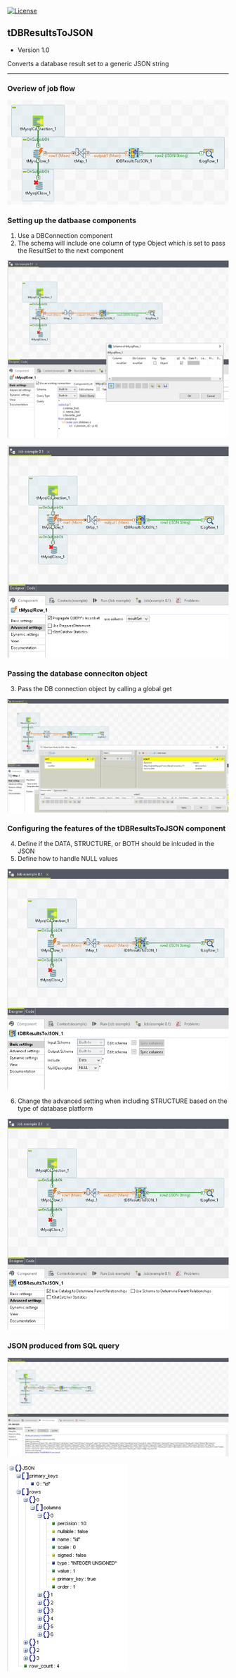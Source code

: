 [![License](https://img.shields.io/aur/license/yaourt.svg)](https://opensource.org/licenses/gpl-license)

## tDBResultsToJSON

+ Version 1.0 

Converts a database result set to a generic JSON string

---

### Overiew of job flow

![Alt text](job_overview.png?raw=true "Job - Flow Diagram")

### Setting up the datbaase components

1. Use a DBConnection component
2. The schema will include one column of type Object which is set to pass the ResultSet to the next component

![Alt text](tmysqlrow_01.png?raw=true "tMysqlRow - Schema")

![Alt text](tmysqlrow_02.png?raw=true "tMysqlRow - Advanced settings")

### Passing the database conneciton object

3. Pass the DB connection object by calling a global get

![Alt text](tmap_01.png?raw=true "tMap - Passing the Connection Object")

### Configuring the features of the tDBResultsToJSON component

4. Define if the DATA, STRUCTURE, or BOTH should be inlcuded in the JSON
5. Define how to handle NULL values

![Alt text](tdbresultstojson_01.png?raw=true "tDBResultsToJSON - Basic settings")

6. Change the advanced setting when including STRUCTURE based on the type of database platform

![Alt text](tdbresultstojson_02.png?raw=true "tDBResultsToJSON - Advanced settings")

### JSON produced from SQL query

![Alt text](job_run_01.png?raw=true "Job - Run console")

![Alt text](job_run_02.png?raw=true "Job - Run JSON")
